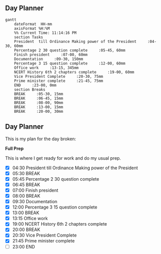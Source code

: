 ## Day Planner
```mermaid
gantt
    dateFormat  HH-mm
    axisFormat %H:%M
    %% Current Time: 11:14:16 PM
    section Tasks
    President  till Ordinance Making power of the President     :04-30, 60mm
    Percentage 2 30 question complete     :05-45, 60mm
    Finish president     :07-00, 60mm
    Documentation     :09-30, 150mm
    Percentage 3 15 question complete     :12-00, 60mm
    Office work     :13-15, 345mm
    NCERT History 6th 2 chapters complete     :19-00, 60mm
    Vice President Complete     :20-30, 75mm
    Prime minister complete     :21-45, 75mm
    END     :23-00, 0mm
    section Breaks
    BREAK     :05-30, 15mm
    BREAK     :06-45, 15mm
    BREAK     :08-00, 90mm
    BREAK     :13-00, 15mm
    BREAK     :20-00, 30mm
```

## Day Planner

This is my plan for the day broken:

**Full  Prep**

This is where I get ready for work and do my usual prep.

- [x] 04:30 President  till Ordinance Making power of the President
- [x] 05:30 BREAK
- [x] 05:45 Percentage 2 30 question complete
- [x] 06:45 BREAK
- [x] 07:00 Finish president
- [x] 08:00 BREAK
- [x] 09:30 Documentation
- [x] 12:00 Percentage 3 15 question complete
- [x] 13:00 BREAK
- [x] 13:15 Office work
- [x] 19:00 NCERT History 6th 2 chapters complete
- [x] 20:00 BREAK
- [x] 20:30 Vice President Complete
- [x] 21:45 Prime minister complete
- [ ] 23:00 END
